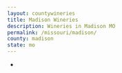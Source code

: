 ```yaml
---
layout: countywineries
title: Madison Wineries
description: Wineries in Madison MO
permalink: /missouri/madison/
county: madison
state: mo
---
```

-
